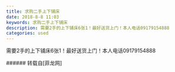 ```yaml
---
title: 求购二手上下铺床
date: 2018-8-8 11:03
keywords: 求购二手上下铺床
description: 需要2手的上下铺床6张1！最好送货上门！本人电话09179154888
categories: used
---
```

<td class="t_f" id="postmessage_1609685">

需要2手的上下铺床6张1！最好送货上门！本人电话09179154888<br/>
<img alt="" border="0" class="zoom" data-cf-modified-f9225dedd6c66f47e1f2cb41-="" file="http://www.flw.ph/data/appbyme/upload/image/201808/08/Fzy1BVZ0olzB.jpg" id="aimg_GgGZR" lazyloadthumb="1" onclick="" onmouseover="" src="http://www.flw.ph/data/appbyme/upload/image/201808/08/Fzy1BVZ0olzB.jpg"/><br/>
</td>
###### 转载自[菲龙网]